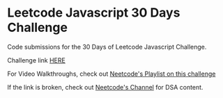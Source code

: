 # Leetcode Javascript 30 Days Challenge

Code submissions for the 30 Days of Leetcode Javascript Challenge.

Challenge link [HERE](https://leetcode.com/discuss/study-guide/3458761/Open-to-Registration!-30-Days-of-LC-JavaScript-Challenge/)

For Video Walkthroughs, check out [Neetcode's Playlist on this challenge](https://www.youtube.com/watch?v=P9Ldx1eTlRc&list=PLQpVsaqBj4RIpDQIVowFni58LsK4cM9Qz)

If the link is broken, check out [Neetcode's Channel](https://www.youtube.com/@NeetCodeIO/videos) for DSA content.
